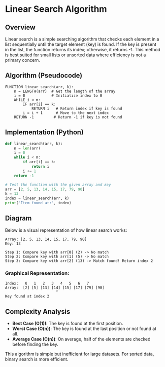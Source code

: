 # Linear Search Algorithm

## Overview

Linear search is a simple searching algorithm that checks each element in a list sequentially until the target element (key) is found. If the key is present in the list, the function returns its index; otherwise, it returns -1. This method is best suited for small lists or unsorted data where efficiency is not a primary concern.

## Algorithm (Pseudocode)

```plaintext
FUNCTION linear_search(arr, k):
    n = LENGTH(arr)  # Get the length of the array
    i = 0            # Initialize index to 0
    WHILE i < n:
        IF arr[i] == k:
            RETURN i   # Return index if key is found
        i = i + 1      # Move to the next index
    RETURN -1         # Return -1 if key is not found
```

## Implementation (Python)

```python
def linear_search(arr, k):
    n = len(arr)
    i = 0
    while i < n:
        if arr[i] == k:
            return i
        i += 1
    return -1

# Test the function with the given array and key
arr = [2, 5, 13, 14, 15, 17, 79, 90]
k = 13
index = linear_search(arr, k)
print("Item found at:", index)
```

## Diagram

Below is a visual representation of how linear search works:

```
Array: [2, 5, 13, 14, 15, 17, 79, 90]
Key: 13

Step 1: Compare key with arr[0] (2) -> No match
Step 2: Compare key with arr[1] (5) -> No match
Step 3: Compare key with arr[2] (13) -> Match found! Return index 2
```

### Graphical Representation:

```
Index:   0   1   2   3   4   5   6   7
Array:  [2] [5] [13] [14] [15] [17] [79] [90]
                       ^
Key found at index 2
```

## Complexity Analysis

- **Best Case (O(1))**: The key is found at the first position.
- **Worst Case (O(n))**: The key is found at the last position or not found at all.
- **Average Case (O(n))**: On average, half of the elements are checked before finding the key.

This algorithm is simple but inefficient for large datasets. For sorted data, binary search is more efficient.

